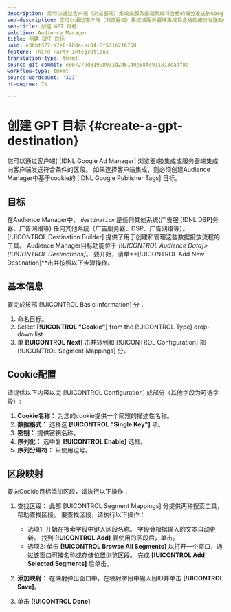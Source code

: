 ```yaml
---
description: 您可以通过客户端（浏览器端）集成或服务器端集成将合格的细分发送到Google Ad Manager。 如果您选择客户端集成，则必须为Audience Manager中的Google Publisher标记创建基于cookie的目标。
seo-description: 您可以通过客户端（浏览器端）集成或服务器端集成将合格的细分发送到Google Ad Manager。 如果您选择客户端集成，则必须为Audience Manager中的Google Publisher标记创建基于cookie的目标。
seo-title: 创建 GPT 目标
solution: Audience Manager
title: 创建 GPT 目标
uuid: e3bbf327-a7e0-48da-bc84-8f531b7f6750
feature: Third Party Integrations
translation-type: tm+mt
source-git-commit: e007279d81998031d2d61d0e68fe911813cadf8e
workflow-type: tm+mt
source-wordcount: '323'
ht-degree: 7%

---
```



# 创建 GPT 目标 {#create-a-gpt-destination}

您可以通过客户端( [!DNL Google Ad Manager] 浏览器端)集成或服务器端集成向客户端发送符合条件的区段。 如果选择客户端集成，则必须创建Audience Manager中基于cookie的 [!DNL Google Publisher Tags] 目标。

## 目标

在Audience Manager中， *`destination`* 是任何其他系统(广告服 [!DNL DSP]务器、广告网络等) 任何其他系统（广告服务器、DSP、广告网络等）。[!UICONTROL Destination Builder] 提供了用于创建和管理这些数据投放流程的工具。 Audience Manager目标功能位于 *[!UICONTROL Audience Data]>[!UICONTROL Destinations]*。 要开始，请单&#x200B;**[!UICONTROL Add New Destination]**击并按照以下步骤操作。

## 基本信息

要完成该部 [!UICONTROL Basic Information] 分：

1. 命名目标。
1. Select **[!UICONTROL "Cookie"]** from the [!UICONTROL Type] drop-down list.
1. 单 **[!UICONTROL Next]** 击并转到和 [!UICONTROL Configuration] 部 [!UICONTROL Segment Mappings] 分。

## Cookie配置

请提供以下内容以完 [!UICONTROL Configuration] 成部分（其他字段为可选字段）:

1. **Cookie名称：** 为您的cookie提供一个简短的描述性名称。
1. **数据格式：** 选择选 **[!UICONTROL "Single Key"]** 项。
1. **密钥：** 提供密钥名称。
1. **序列化：** 选中复 **[!UICONTROL Enable]** 选框。
1. **序列分隔符：** 只使用逗号。

## 区段映射

要向Cookie目标添加区段，请执行以下操作：

1. 查找区段： 此部 [!UICONTROL Segment Mappings] 分提供两种搜索工具，帮助查找区段。 要查找区段，请执行以下操作：

   * 选项1: 开始在搜索字段中键入区段名称。 字段会根据输入的文本自动更新。 找到 **[!UICONTROL Add]** 要使用的区段后，单击。
   * 选项2: 单击 **[!UICONTROL Browse All Segments]** 以打开一个窗口，通过该窗口可按名称或存储位置浏览区段。 完成 **[!UICONTROL Add Selected Segments]** 后单击。

1. **添加映射：** 在映射弹出窗口中，在映射字段中输入段ID并单击 **[!UICONTROL Save]**。

1. 单击 **[!UICONTROL Done]**.